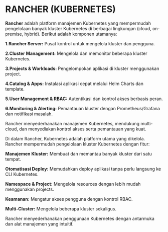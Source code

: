 # RANCHER (KUBERNETES)
**Rancher** adalah platform manajemen Kubernetes yang mempermudah pengelolaan banyak kluster Kubernetes di berbagai lingkungan (cloud, on-premise, hybrid). Berikut adalah komponen utamanya:

**1.Rancher Server:** Pusat kontrol untuk mengelola kluster dan pengguna.

**2.Cluster Management:** Mengelola dan memonitor beberapa kluster Kubernetes.

**3.Projects & Workloads:** Pengelompokan aplikasi di kluster menggunakan project.

**4.Catalog & Apps:** Instalasi aplikasi cepat melalui Helm Charts dan template.

**5.User Management & RBAC:** Autentikasi dan kontrol akses berbasis peran.

**6.Monitoring & Alerting:** Pemantauan kluster dengan Prometheus/Grafana dan notifikasi masalah.

Rancher menyederhanakan manajemen Kubernetes, mendukung multi-cloud, dan menyediakan kontrol akses serta pemantauan yang kuat.

Di dalam Rancher, Kubernetes adalah platform utama yang dikelola. Rancher mempermudah pengelolaan kluster Kubernetes dengan fitur:

**Manajemen Kluster:** Membuat dan memantau banyak kluster dari satu tempat.

**Otomatisasi Deploy:** Memudahkan deploy aplikasi tanpa perlu langsung ke CLI Kubernetes.

**Namespace & Project:** Mengelola resources dengan lebih mudah menggunakan projects.

**Keamanan:** Mengatur akses pengguna dengan kontrol RBAC.

**Multi-Cluster:** Mengelola beberapa kluster sekaligus.

Rancher menyederhanakan penggunaan Kubernetes dengan antarmuka dan alat manajemen yang intuitif.

